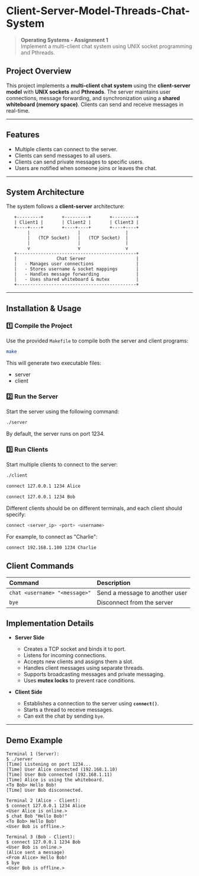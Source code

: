# Client-Server-Model-Threads-Chat-System
> **Operating Systems - Assignment 1**  
> Implement a multi-client chat system using UNIX socket programming and Pthreads.  


##  **Project Overview**
This project implements a **multi-client chat system** using the **client-server model** with **UNIX sockets** and **Pthreads**. The server maintains user connections, message forwarding, and synchronization using a **shared whiteboard (memory space)**. Clients can send and receive messages in real-time.

---

##  **Features**
- Multiple clients can connect to the server.
- Clients can send messages to all users.
- Clients can send private messages to specific users.
- Users are notified when someone joins or leaves the chat.

---

##  **System Architecture**
The system follows a **client-server** architecture:

```
   +---------+       +---------+       +---------+
   | Client1 |       | Client2 |       | Client3 |
   +----+----+       +----+----+       +----+----+
        |                  |                 |
        |   (TCP Socket)   |   (TCP Socket)  |
        |                  |                 |
        v                  v                 v
   +---------------------------------------------+
   |               Chat Server                   |
   |   - Manages user connections                |
   |   - Stores username & socket mappings       |
   |   - Handles message forwarding              |
   |   - Uses shared whiteboard & mutex          |
   +---------------------------------------------+

```

---

##  **Installation & Usage**

### **1️⃣ Compile the Project**
Use the provided `Makefile` to compile both the server and client programs:
```sh
make
```

This will generate two executable files:
- server
- client

### **2️⃣ Run the Server**
Start the server using the following command:

```sh
./server
```
By default, the server runs on port 1234.

### **3️⃣ Run Clients**
Start multiple clients to connect to the server:

```sh
./client
```

```sh
connect 127.0.0.1 1234 Alice
```
```sh
connect 127.0.0.1 1234 Bob
```
Different clients should be on different terminals, and each client should specify:

```sh
connect <server_ip> <port> <username>
```

For example, to connect as "Charlie":

```sh
connect 192.168.1.100 1234 Charlie
```

##  **Client Commands**

| Command | Description |
| :------ | :---------- |
| `chat <username> "<message>"` | Send a message to another user |
| `bye` | Disconnect from the server |

##  **Implementation Details**
- **Server Side**
   - Creates a TCP socket and binds it to port.
   - Listens for incoming connections.
   - Accepts new clients and assigns them a slot.
   - Handles client messages using separate threads.
   - Supports broadcasting messages and private messaging.
   - Uses **mutex locks** to prevent race conditions.

- **Client Side**
  - Establishes a connection to the server using **`connect()`**.
  - Starts a thread to receive messages.
  - Can exit the chat by sending `bye`.

---

##  **Demo Example**

```pgsql
Terminal 1 (Server):
$ ./server
[Time] Listening on port 1234...
[Time] User Alice connected (192.168.1.10)
[Time] User Bob connected (192.168.1.11)
[Time] Alice is using the whiteboard.
<To Bob> Hello Bob!
[Time] User Bob disconnected.

Terminal 2 (Alice - Client):
$ connect 127.0.0.1 1234 Alice
<User Alice is online.>
$ chat Bob "Hello Bob!"
<To Bob> Hello Bob!
<User Bob is offline.>

Terminal 3 (Bob - Client):
$ connect 127.0.0.1 1234 Bob
<User Bob is online.>
(Alice sent a message)
<From Alice> Hello Bob!
$ bye
<User Bob is offline.>
```
